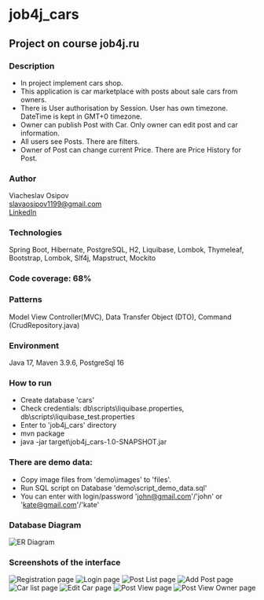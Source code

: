 # job4j_cars
## Project on course job4j.ru
### Description
* In project implement cars shop.
* This application is car marketplace with posts about sale cars from owners.
* There is User authorisation by Session. User has own timezone. DateTime is kept in GMT+0 timezone.
* Owner can publish Post with Car. Only owner can edit post and car information.
* All users see Posts. There are filters.
* Owner of Post can change current Price. There are Price History for Post.

### Author
Viacheslav Osipov  
[slavaosipov1199@gmail.com](mailto:slavaosipov1199@gmail.com)  
[LinkedIn](https://www.linkedin.com/in/viacheslav-osipov-67806ab3/)

### Technologies
Spring Boot, Hibernate, PostgreSQL, H2, Liquibase, Lombok, Thymeleaf, Bootstrap, Lombok, Slf4j, Mapstruct, Mockito

### Code coverage: 68%

### Patterns
Model View Controller(MVC), Data Transfer Object (DTO), Command (CrudRepository.java)

### Environment
Java 17, Maven 3.9.6, PostgreSql 16

### How to run
* Create database 'cars'
* Check credentials: db\scripts\liquibase.properties, db\scripts\liquibase_test.properties
* Enter to 'job4j_cars\' directory
* mvn package
* java -jar target\job4j_cars-1.0-SNAPSHOT.jar
### There are demo data:
* Copy image files from 'demo\images\' to 'files'.
* Run SQL script on Database 'demo\script_demo_data.sql'
* You can enter with login/password 'john@gmail.com'/'john' or 'kate@gmail.com'/'kate'

### Database Diagram
![ER Diagram](screenshots/er-diagram.jpg)

### Screenshots of the interface
![Registration page](screenshots/0.jpg)
![Login page](screenshots/1.jpg)
![Post List page](screenshots/2.jpg)
![Add Post page](screenshots/3.jpg)
![Car list page](screenshots/4.jpg)
![Edit Car page](screenshots/5.jpg)
![Post View page](screenshots/6.jpg)
![Post View Owner page](screenshots/7.jpg)
